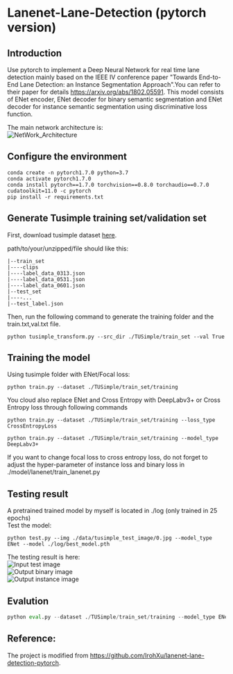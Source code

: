 # Lanenet-Lane-Detection (pytorch version)
  
## Introduction   
Use pytorch to implement a Deep Neural Network for real time lane detection mainly based on the IEEE IV conference paper "Towards End-to-End Lane Detection: an Instance Segmentation Approach".You can refer to their paper for details https://arxiv.org/abs/1802.05591. This model consists of ENet encoder, ENet decoder for binary semantic segmentation and ENet decoder for instance semantic segmentation using discriminative loss function.  

The main network architecture is:  
![NetWork_Architecture](./data/source_image/network_architecture.png)
## Configure the environment
```
conda create -n pytorch1.7.0 python=3.7
conda activate pytorch1.7.0
conda install pytorch==1.7.0 torchvision==0.8.0 torchaudio==0.7.0 cudatoolkit=11.0 -c pytorch
pip install -r requirements.txt
```
## Generate Tusimple training set/validation set
First, download tusimple dataset [here](https://github.com/TuSimple/tusimple-benchmark/issues/3).  

path/to/your/unzipped/file should like this:  
```
|--train_set
|----clips
|----label_data_0313.json
|----label_data_0531.json
|----label_data_0601.json
|--test_set
|----...
|--test_label.json
``` 

Then, run the following command to generate the training folder  and the train.txt,val.txt file.   
```
python tusimple_transform.py --src_dir ./TUSimple/train_set --val True
```

 

## Training the model    

Using tusimple folder with ENet/Focal loss:   
```
python train.py --dataset ./TUSimple/train_set/training
```
You cloud also replace  ENet and Cross Entropy with  DeepLabv3+ or Cross Entropy loss through following commands
```
python train.py --dataset ./TUSimple/train_set/training --loss_type CrossEntropyLoss
```
```
python train.py --dataset ./TUSimple/train_set/training --model_type DeepLabv3+
```
If you want to change focal loss to cross entropy loss, do not forget to adjust the hyper-parameter of instance loss and binary loss in ./model/lanenet/train_lanenet.py    

## Testing result    
A pretrained trained model by myself is located in ./log (only trained in 25 epochs)      
Test the model:    
```
python test.py --img ./data/tusimple_test_image/0.jpg --model_type ENet --model ./log/best_model.pth
```
The testing result is here:    
![Input test image](./data/source_image/input.jpg)    
![Output binary image](./data/source_image/binary_output.jpg)    
![Output instance image](./data/source_image/instance_output.jpg)    

## Evalution    
```python
python eval.py --dataset ./TUSimple/train_set/training --model_type ENet --model ./log/best_model.pth
```



## Reference:  
The project is modified from https://github.com/IrohXu/lanenet-lane-detection-pytorch.

